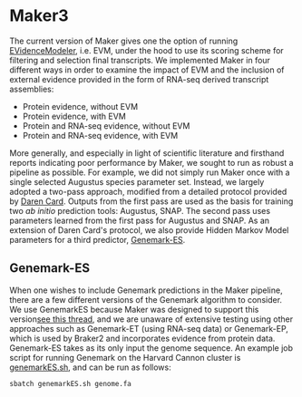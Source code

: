 # Maker3
The current version of Maker gives one the option of running [EVidenceModeler](https://evidencemodeler.github.io/), i.e. EVM, under the hood to use its scoring scheme for filtering and selection final transcripts. We implemented Maker in four different ways in order to examine the impact of EVM and the inclusion of external evidence provided in the form of RNA-seq derived transcript assemblies:
* Protein evidence, without EVM
* Protein evidence, with EVM
* Protein  and RNA-seq evidence, without EVM
* Protein and RNA-seq evidence, with EVM

More generally, and especially in light of scientific literature and firsthand reports indicating poor performance by Maker, we sought to run as robust a pipeline as possible. For example, we did not simply run Maker once with a single selected Augustus species parameter set. Instead, we largely adopted a two-pass approach, modified from a detailed protocol provided by [Daren Card](https://gist.github.com/darencard/bb1001ac1532dd4225b030cf0cd61ce2). Outputs from the first pass are used as the basis for training two *ab initio* prediction tools: Augustus, SNAP. The second pass uses parameters learned from the first pass for Augustus and SNAP. As an extension of Daren Card's protocol, we also provide Hidden Markov Model parameters for a third predictor, [Genemark-ES](http://exon.gatech.edu/GeneMark/gmes_instructions.html). 

## Genemark-ES
When one wishes to include Genemark predictions in the Maker pipeline, there are a few different versions of the Genemark algorithm to consider. We use GenemarkES because Maker was designed to support this version[see this thread](https://groups.google.com/g/maker-devel/c/CFmls8P3FAY/m/py3xLniPCAAJ), and we are unaware of extensive testing using other approaches such as Genemark-ET (using RNA-seq data) or Genemark-EP, which is used by Braker2 and incorporates evidence from protein data. Genemark-ES takes as its only input the genome sequence. An example job script for running Genemark on the Harvard Cannon cluster is [genemarkES.sh](https://github.com/harvardinformatics/GenomeAnnotation/blob/master/Maker/slurm_scripts/genemarkES.sh), and can be run as follows:

```bash
sbatch genemarkES.sh genome.fa
``` 
